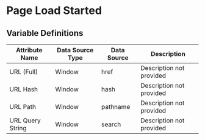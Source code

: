 # Page Load Started

### 

## Variable Definitions

|Attribute Name|Data Source Type|Data Source|Description|
| --- | --- | --- | --- |
|URL (Full)|Window|href|Description not provided|
|URL Hash|Window|hash|Description not provided|
|URL Path|Window|pathname|Description not provided|
|URL Query String|Window|search|Description not provided|



